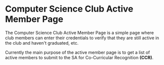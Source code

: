 Computer Science Club Active Member Page
========================================

The Computer Science Club Active Member Page is a simple page where
club members can enter their credentials to verify that they are still
active in the club and haven't graduated, etc.

Currently the main purpose of the active member page is to get a list of
active members to submit to the SA for Co-Curricular Recognition **(CCR)**.
